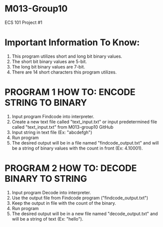 # M013-Group10
ECS 101 Project #1

# Important Information To Know: 
1. This program utilizes short and long bit binary values. 
2. The short bit binary values are 5-bit.
3. The long bit binary values are 7-bit. 
4. There are 14 short characters this program utilizes. 

# PROGRAM 1 HOW TO: ENCODE STRING TO BINARY

1. Input program Findcode into interpreter. 
2. Create a new text file called "text_input.txt" or input predetermined file called "text_input.txt" from M013-group10 GitHub 
3. Input string in text file (Ex: "abcdefgh") 
5. Run program 
6. The desired output will be in a file named "findcode_output.txt" and will be a string of binary values with the count in front (Ex: 4.10001). 

# PROGRAM 2 HOW TO: DECODE BINARY TO STRING 

1. Input program Decode into interpreter. 
2. Use the output file from Findcode program ("findcode_output.txt") 
3. Keep the output in file with the count of the binary. 
4. Run program
5. The desired output will be in a new file named "decode_output.txt" and will be a string of text (Ex: "hello"). 

